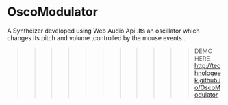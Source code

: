 # OscoModulator
A Syntheizer developed using Web Audio Api .Its an oscillator which changes its pitch and volume ,controlled by the mouse events .
>>>>>>>>>>>DEMO HERE
http://technologeek.github.io/OscoModulator
